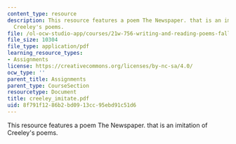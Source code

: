 ```yaml
---
content_type: resource
description: This resource features a poem The Newspaper. that is an imitation of
  Creeley's poems.
file: /ol-ocw-studio-app/courses/21w-756-writing-and-reading-poems-fall-2006/8f791f1286b2bd0913cc95ebd91c51d6_creeley_imitate.pdf
file_size: 10304
file_type: application/pdf
learning_resource_types:
- Assignments
license: https://creativecommons.org/licenses/by-nc-sa/4.0/
ocw_type: ''
parent_title: Assignments
parent_type: CourseSection
resourcetype: Document
title: creeley_imitate.pdf
uid: 8f791f12-86b2-bd09-13cc-95ebd91c51d6
---
```

This resource features a poem The Newspaper. that is an imitation of Creeley's poems.
